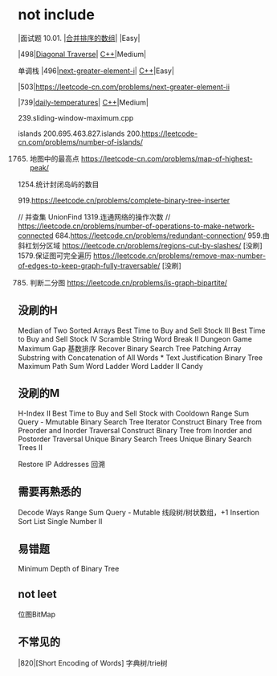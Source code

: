 # not include

|面试题 10.01. |[合并排序的数组](https://leetcode-cn.com/problems/sorted-merge-lcci/)| |Easy|

|498|[Diagonal Traverse](https://leetcode-cn.com/problems/diagonal-traverse/)| [C++](./algorithms/cpp/498.DiagonalTraverse/DiagonalTraverse.cpp)|Medium|

单调栈
|496|[next-greater-element-i](https://leetcode-cn.com/problems/next-greater-element-i/)| [C++](./algorithms/cpp/496.next-greater-element-i.cpp)|Easy|

|503|https://leetcode-cn.com/problems/next-greater-element-ii

|739|[daily-temperatures](https://leetcode-cn.com/problems/daily-temperatures/)| [C++](./algorithms/cpp/739.daily-temperatures.cpp)|Medium|


239.sliding-window-maximum.cpp

islands
200.695.463.827.islands
200.https://leetcode-cn.com/problems/number-of-islands/

1765. 地图中的最高点
https://leetcode-cn.com/problems/map-of-highest-peak/

1254.统计封闭岛屿的数目

919.https://leetcode.cn/problems/complete-binary-tree-inserter

// 并查集 UnionFind
1319.连通网络的操作次数 // https://leetcode.cn/problems/number-of-operations-to-make-network-connected
684.https://leetcode.cn/problems/redundant-connection/
959.由斜杠划分区域 https://leetcode.cn/problems/regions-cut-by-slashes/ [没刷]
1579.保证图可完全遍历 https://leetcode.cn/problems/remove-max-number-of-edges-to-keep-graph-fully-traversable/ [没刷]


785. 判断二分图 https://leetcode.cn/problems/is-graph-bipartite/

## 没刷的H
Median of Two Sorted Arrays
Best Time to Buy and Sell Stock III
Best Time to Buy and Sell Stock IV
Scramble String
Word Break II
Dungeon Game
Maximum Gap 基数排序
Recover Binary Search Tree
Patching Array
Substring with Concatenation of All Words *
Text Justification
Binary Tree Maximum Path Sum
Word Ladder
Word Ladder II
Candy


## 没刷的M
H-Index II
Best Time to Buy and Sell Stock with Cooldown
Range Sum Query - Mmutable
Binary Search Tree Iterator
Construct Binary Tree from Preorder and Inorder Traversal
Construct Binary Tree from Inorder and Postorder Traversal
Unique Binary Search Trees
Unique Binary Search Trees II


Restore IP Addresses 回溯

## 需要再熟悉的
Decode Ways
Range Sum Query - Mutable 线段树/树状数组，+1
Insertion Sort List
Single Number II

## 易错题
Minimum Depth of Binary Tree


## not leet
位图BitMap


## 不常见的
|820|[Short Encoding of Words] 字典树/trie树